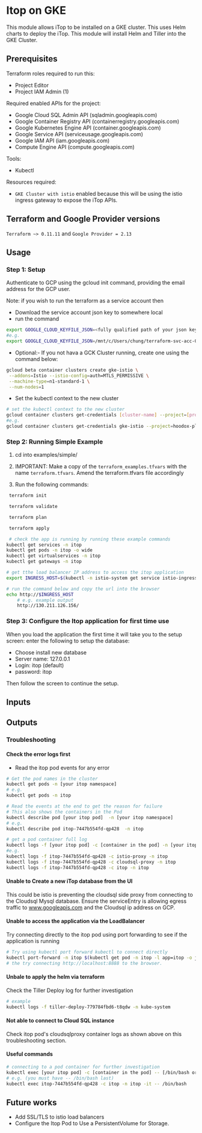 # Itop on GKE

This module allows iTop to be installed on a GKE cluster.
This uses Helm charts to deploy the iTop.
This module will install Helm and Tiller into the GKE Cluster.


## Prerequisites
Terraform roles required to run this:
* Project Editor
* Project IAM Admin (1)

Required enabled APIs for the project:
* Google Cloud SQL Admin API (sqladmin.googleapis.com)
* Google Container Registry API (containerregistry.googleapis.com)
* Google Kubernetes Engine API (container.googleapis.com)
* Google Service API (serviceusage.googleapis.com)
* Google IAM API (iam.googleapis.com)
* Compute Engine API (compute.googleapis.com)

Tools:
* Kubectl

Resources required:
* `GKE Cluster with istio` enabled because this will be using the istio ingress gateway to expose the iTop APIs.


## Terraform and Google Provider versions

`Terraform ~> 0.11.11` and `Google Provider = 2.13`

## Usage

### Step 1: Setup ###

Authenticate to GCP using the gcloud init command, providing the email address for the GCP user.

Note: if you wish to run the terraform as a service account then
* Download the service account json key to somewhere local
* run the command
```sh
export GOOGLE_CLOUD_KEYFILE_JSON=<fully qualified path of your json key file>
#e.g.
export GOOGLE_CLOUD_KEYFILE_JSON=/mnt/c/Users/chung/terraform-svc-acc-01-42ef05f1bbbc.json
```
* Optional:- If you not hava a GCK Cluster running, create one using the command below:
```sh
gcloud beta container clusters create gke-istio \
 --addons=Istio --istio-config=auth=MTLS_PERMISSIVE \
 --machine-type=n1-standard-1 \
 --num-nodes=1
```
* Set the kubectl context to the new cluster
```sh
# set the kubectl context to the new cluster
gcloud container clusters get-credentials [cluster-name] --project=[project-id]
#e.g.
gcloud container clusters get-credentials gke-istio --project=hoodox-playground-poc-03
```

### Step 2: Running Simple Example ###

1. cd into examples/simple/

2. IMPORTANT: Make a copy of the `terraform_examples.tfvars` with the name `terraform.tfvars`. Amend the terraform.tfvars file accordingly

3. Run the following commands:

```sh
 terraform init

 terraform validate

 terraform plan

 terraform apply

 # check the app is running by running these example commands
kubectl get services -n itop
kubectl get pods -n itop -o wide
kubectl get virtualservices -n itop
kubectl get gateways -n itop

# get tthe load balancer IP address to access the itop application
export INGRESS_HOST=$(kubectl -n istio-system get service istio-ingressgateway -o jsonpath='{.status.loadBalancer.ingress[0].ip}')

# run the command below and copy the url into the browser
echo http://$INGRESS_HOST
    # e.g. example output
    http://130.211.126.156/
```

### Step 3: Configure the Itop application for first time use ###

When you load the application the first time it will take you to the setup screen:
enter the following to setup the database:
* Choose install new database
* Server name: 127.0.0.1
* Login: itop (default)
* password: itop

Then follow the screen to continue the setup.

## Inputs


## Outputs



### Troubleshooting ###

#### Check the error logs first ####
* Read the itop pod events for any error
```sh
# Get the pod names in the cluster
kubectl get pods -n [your itop namespace]
# e.g.
kubectl get pods -n itop

# Read the events at the end to get the reason for failure
# This also shows the containers in the Pod
kubectl describe pod [your itop pod]  -n [your itop namespace]
# e.g.
kubectl describe pod itop-7447b554fd-qp428  -n itop

# get a pod container full log
kubectl logs -f [your itop pod] -c [container in the pod] -n [your itop namespace]
#e.g.
kubectl logs -f itop-7447b554fd-qp428 -c istio-proxy -n itop
kubectl logs -f itop-7447b554fd-qp428 -c cloudsql-proxy -n itop
kubectl logs -f itop-7447b554fd-qp428 -c itop -n itop
```

#### Unable to Create a new iTop database from the UI ####
This could be istio is preventing the cloudsql side proxy from connecting to the Cloudsql Mysql database.
Ensure the serviceEntry is allowing egress traffic to www.googleapis.com and the Cloudsql ip address on GCP.

#### Unable to access the application via the LoadBalancer ####
Try connecting directly to the itop pod using port forwarding to see if the application is running
```sh
# Try using kubectl port forward kubectl to connect directly
kubectl port-forward -n itop $(kubectl get pod -n itop -l app=itop -o jsonpath='{.items[0].metadata.name}') 8888:80
# the try connecting http://localhost:8888 to the browser.
```

#### Unbale to apply the helm via terraform ####
Check the Tiller Deploy log for further investigation
```sh
# example
kubectl logs -f tiller-deploy-779784fbd6-t8qdw -n kube-system
```

#### Not able to connect to Cloud SQL instance
Check itop pod's cloudsqlproxy container logs as shown above on this troubleshooting section.

#### Useful commands ####
```sh
# connecting to a pod container for further investigation
kubectl exec [your itop pod] -c [container in the pod] -- [/bin/bash or /bin/sh] -it -n [your itop namespace]
# e.g. (you must have -- /bin/bash last)
kubectl exec itop-7447b554fd-qp428 -c itop -n itop -it -- /bin/bash
```

## Future works ##
* Add SSL/TLS to istio load balancers
* Configure the Itop Pod to Use a PersistentVolume for Storage.
